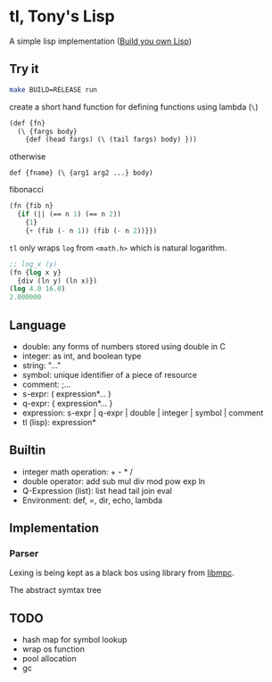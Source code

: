 # tl, Tony's Lisp

A simple lisp implementation ([Build you own Lisp](http://www.buildyourownlisp.com))
## Try it
```bash
make BUILD=RELEASE run
```

create a short hand function for defining functions using lambda (`\`)
```lisp
(def {fn} 
  (\ {fargs body} 
    {def (head fargs) (\ (tail fargs) body) }))
```
otherwise
```
def {fname} (\ {arg1 arg2 ...} body)
```
fibonacci
```lisp
(fn {fib n}
  {if (|| (== n 1) (== n 2))
    {1}
    {+ (fib (- n 1)) (fib (- n 2))}})
```

`tl` only wraps `log` from `<math.h>` which is natural logarithm.
```lisp
;; log_x (y)
(fn {log x y}
  {div (ln y) (ln x)})
(log 4.0 16.0)
2.000000
```

## Language

- double: any forms of numbers stored using double in C
- integer: as int, and boolean type
- string: "..."
- symbol: unique identifier of a piece of resource
- comment: ;...
- s-expr: ( expression*... )
- q-expr: { expression*... }
- expression: s-expr |  q-expr | double | integer | symbol | comment
- tl (lisp): expression*

## Builtin

- integer math operation: + - * /
- double operator: add sub mul div mod pow exp ln
- Q-Expression (list): list head tail join eval
- Environment: def, =, dir, echo, lambda

## Implementation

### Parser
Lexing is being kept as a black bos using library from [libmpc](https://github.com/orangeduck/mpc).

The abstract symtax tree

## TODO

- hash map for symbol lookup
- wrap os function
- pool allocation
- gc
